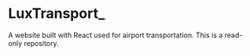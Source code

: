 # LuxTransport_
A website built with React used for airport transportation. This is a read-only repository. 
